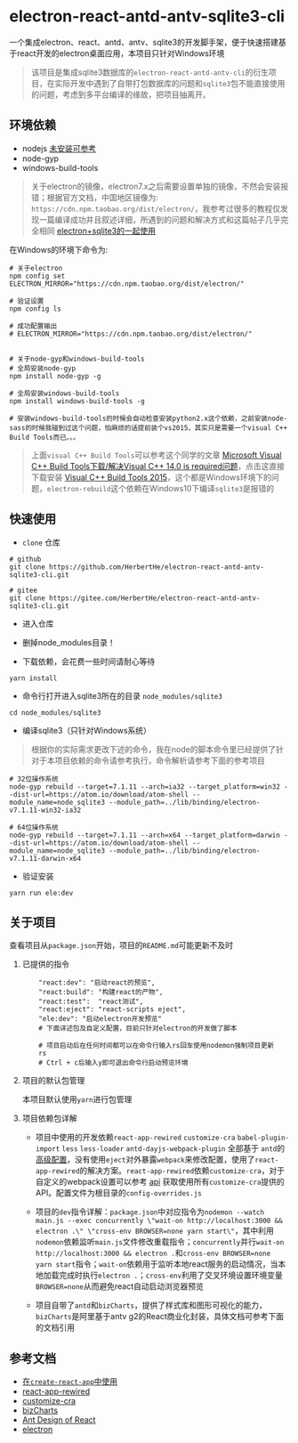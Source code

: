 # electron-react-antd-antv-sqlite3-cli

一个集成electron、react、antd、antv、sqlite3的开发脚手架，便于快速搭建基于react开发的electron桌面应用，本项目只针对Windows环境

> 该项目是集成sqlite3数据库的`electron-react-antd-antv-cli`的衍生项目，在实际开发中遇到了自带打包数据库的问题和`sqlite3`包不能直接使用的问题，考虑到多平台编译的缘故，把项目抽离开。

## 环境依赖

* nodejs [未安装可参考](https://herberthe.gitee.io/2020/01/26/Nodejs%E5%AE%89%E8%A3%85%E8%8B%A5%E5%B9%B2%E9%97%AE%E9%A2%98%E9%81%BF%E5%9D%91/)
* node-gyp
* windows-build-tools

> 关于electron的镜像，electron7.x之后需要设置单独的镜像，不然会安装报错；根据官方文档，中国地区镜像为: `https://cdn.npm.taobao.org/dist/electron/`，我参考过很多的教程仅发现一篇编译成功并且叙述详细，所遇到的问题和解决方式和这篇帖子几乎完全相同 [electron+sqlite3的一起使用](https://blog.csdn.net/zoepriselife316/article/details/89954383)

在Windows的环境下命令为:

```shell
# 关于electron
npm config set ELECTRON_MIRROR="https://cdn.npm.taobao.org/dist/electron/"

# 验证设置
npm config ls

# 成功配置输出
# ELECTRON_MIRROR="https://cdn.npm.taobao.org/dist/electron/"


# 关于node-gyp和windows-build-tools
# 全局安装node-gyp
npm install node-gyp -g

# 全局安装windows-build-tools
npm install windows-build-tools -g

# 安装windows-build-tools的时候会自动检查安装python2.x这个依赖，之前安装node-sass的时候我碰到过这个问题，怕麻烦的话提前装个vs2015，其实只是需要一个visual C++ Build Tools而已。。。
```

> 上面`visual C++ Build Tools`可以参考这个同学的文章 [Microsoft Visual C++ Build Tools下载/解决Visual C++ 14.0 is required问题](https://blog.csdn.net/antizheng/article/details/88633912)，点击这直接下载安装 [Visual C++ Build Tools 2015](http://go.microsoft.com/fwlink/?LinkId=691126)，这个都是Windows环境下的问题，`electron-rebuild`这个依赖在Windows10下编译`sqlite3`是报错的

## 快速使用

* `clone` 仓库

```shell
# github
git clone https://github.com/HerbertHe/electron-react-antd-antv-sqlite3-cli.git

# gitee
git clone https://gitee.com/HerbertHe/electron-react-antd-antv-sqlite3-cli.git
```

* 进入仓库

* 删掉node_modules目录！

* 下载依赖，会花费一些时间请耐心等待

```shell
yarn install
```

* 命令行打开进入sqlite3所在的目录 `node_modules/sqlite3`

```shell
cd node_modules/sqlite3
```

* 编译sqlite3（只针对Windows系统）

> 根据你的实际需求更改下述的命令，我在node的脚本命令里已经提供了针对于本项目依赖的命令请参考执行，命令解析请参考下面的参考项目

```shell
# 32位操作系统
node-gyp rebuild --target=7.1.11 --arch=ia32 --target_platform=win32 --dist-url=https://atom.io/download/atom-shell --module_name=node_sqlite3 --module_path=../lib/binding/electron-v7.1.11-win32-ia32

# 64位操作系统
node-gyp rebuild --target=7.1.11 --arch=x64 --target_platform=darwin --dist-url=https://atom.io/download/atom-shell --module_name=node_sqlite3 --module_path=../lib/binding/electron-v7.1.11-darwin-x64
```

* 验证安装

```shell
yarn run ele:dev
```

## 关于项目

查看项目从`package.json`开始，项目的`README.md`可能更新不及时

1. 已提供的指令

    ```shell
        "react:dev": "启动react的预览",
        "react:build": "构建react的产物",
        "react:test":  "react测试",
        "react:eject": "react-scripts eject",
        "ele:dev": "启动electron开发预览"
        # 下面详述包及自定义配置，目前只针对electron的开发做了脚本
    ```

    ```shell
        # 项目启动后在任何时间都可以在命令行输入rs回车使用nodemon强制项目更新
        rs
        # Ctrl + c后输入y即可退出命令行启动预览环境
    ```

2. 项目的默认包管理

    本项目默认使用`yarn`进行包管理

3. 项目依赖包详解

    * 项目中使用的开发依赖`react-app-rewired` `customize-cra` `babel-plugin-import` `less` `less-loader` `antd-dayjs-webpack-plugin` 全部基于 `antd`的[高级配置](https://ant.design/docs/react/use-with-create-react-app-cn)，没有使用`eject`对外暴露`webpack`来修改配置，使用了`react-app-rewired`的解决方案。`react-app-rewired`依赖`customize-cra`，对于自定义的webpack设置可以参考 [api](https://github.com/arackaf/customize-cra/blob/master/api.md) 获取使用所有`customize-cra`提供的API。配置文件为根目录的`config-overrides.js`

    * 项目的`dev`指令详解：`package.json`中对应指令为`nodemon --watch main.js --exec concurrently \"wait-on http://localhost:3000 && electron .\" \"cross-env BROWSER=none yarn start\"`，其中利用`nodemon`依赖监听`main.js`文件修改重载指令；`concurrently`并行`wait-on http://localhost:3000 && electron .`和`cross-env BROWSER=none yarn start`指令；`wait-on`依赖用于监听本地react服务的启动情况，当本地加载完成时执行`electron .`；`cross-env`利用了交叉环境设置环境变量`BROWSER=none`从而避免react自动启动浏览器预览

    * 项目自带了`antd`和`bizCharts`，提供了样式库和图形可视化的能力，`bizCharts`是阿里基于antv g2的React商业化封装，具体文档可参考下面的文档引用

## 参考文档

* [在`create-react-app`中使用](https://ant.design/docs/react/use-with-create-react-app-cn)
* [react-app-rewired](https://github.com/timarney/react-app-rewired#alternatives)
* [customize-cra](https://github.com/arackaf/customize-cra)
* [bizCharts](https://bizcharts.net/index)
* [Ant Design of React](https://ant.design/docs/react/introduce-cn)
* [electron](https://www.electronjs.org/docs)
